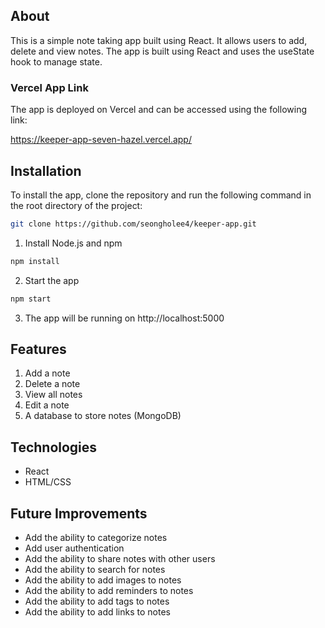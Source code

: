 ## About
This is a simple note taking app built using React. It allows users to add, delete and view notes. The app is built using React and uses the useState hook to manage state.

### Vercel App Link
The app is deployed on Vercel and can be accessed using the following link:

https://keeper-app-seven-hazel.vercel.app/

## Installation
To install the app, clone the repository and run the following command in the root directory of the project:
```bash
git clone https://github.com/seongholee4/keeper-app.git
```
1. Install Node.js and npm
```bash
npm install
```
2. Start the app
```bash
npm start
```
3. The app will be running on http://localhost:5000

## Features
1. Add a note
2. Delete a note
3. View all notes
4. Edit a note
5. A database to store notes (MongoDB)


## Technologies
- React
- HTML/CSS

## Future Improvements
- Add the ability to categorize notes
- Add user authentication
- Add the ability to share notes with other users
- Add the ability to search for notes
- Add the ability to add images to notes
- Add the ability to add reminders to notes
- Add the ability to add tags to notes
- Add the ability to add links to notes
